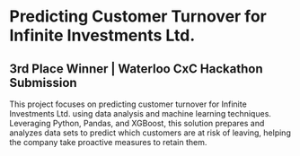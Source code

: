 # Predicting Customer Turnover for Infinite Investments Ltd.

## 3rd Place Winner | Waterloo CxC Hackathon Submission

This project focuses on predicting customer turnover for Infinite Investments Ltd. using data analysis and machine learning techniques. Leveraging Python, Pandas, and XGBoost, this solution prepares and analyzes data sets to predict which customers are at risk of leaving, helping the company take proactive measures to retain them.
